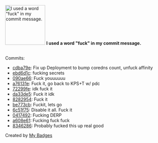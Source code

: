 <img src="https://my-badges.github.io/my-badges/bad-words.png" alt="I used a word &quot;fuck&quot; in my commit message." title="I used a word &quot;fuck&quot; in my commit message." width="128">
<strong>I used a word &quot;fuck&quot; in my commit message.</strong>
<br><br>

Commits:

- <a href="https://github.com/j0sh3rs/k3s-at-home/commit/cdba79e4de15a8b158091ac0418ba3acf3124108">cdba79e</a>: Fix up Deployment to bump coredns count, unfuck affinity
- <a href="https://github.com/j0sh3rs/k3s-at-home/commit/ebd6d1cf4bd739cb7166e8135a30f9f655885249">ebd6d1c</a>: fucking secrets
- <a href="https://github.com/j0sh3rs/k3s-at-home/commit/090ae66a5719fd8a6cd9bc35d3113f9a07eee075">090ae66</a>: Fuck youuuuuu
- <a href="https://github.com/j0sh3rs/k3s-at-home/commit/a76131e15aea0a3e0def59d78c1b39b05352d920">a76131e</a>: Fuck it, go back to KPS+T w/ pdc
- <a href="https://github.com/j0sh3rs/k3s-at-home/commit/72299fef4c7e9574ac9baec5741783bc02cdeb10">72299fe</a>: idk fuck it
- <a href="https://github.com/j0sh3rs/k3s-at-home/commit/da33de590a7f545c272e04034e552b71d6984685">da33de5</a>: Fuck it idk
- <a href="https://github.com/j0sh3rs/k3s-at-home/commit/8282954a68dce63e275846949dd745a94b03dd51">8282954</a>: Fuck it
- <a href="https://github.com/j0sh3rs/k3s-at-home/commit/be773cb3e1fcb85c4041674ed10e4584073ffa95">be773cb</a>: Fuckit, lets go
- <a href="https://github.com/j0sh3rs/k3s-at-home/commit/6c51f75a3dbf370936c9cb2dbf6333068ec9928f">6c51f75</a>: Disable it all. Fuck it
- <a href="https://github.com/j0sh3rs/k3s-at-home/commit/041749229e191a2f22e497f8126d6d039c591651">0417492</a>: Fucking DERP
- <a href="https://github.com/j0sh3rs/k3s-at-home/commit/a608e61416bd8d8feef29244eb151e181e8d75d7">a608e61</a>: Fucking fuck fuck
- <a href="https://github.com/j0sh3rs/k3s-at-home/commit/83462864888e49de8e5a8b5010e89f64bbd22f6d">8346286</a>: Probably fucked this up real good


Created by <a href="https://github.com/my-badges/my-badges">My Badges</a>